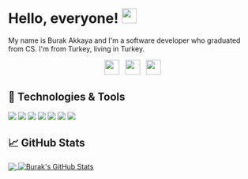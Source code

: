 
# Hello, everyone! <img src="https://raw.githubusercontent.com/MartinHeinz/MartinHeinz/master/wave.gif" width="30px">

My name is Burak Akkaya and I'm a software developer who graduated from CS. I'm from Turkey, living in Turkey.
<p align='center'>
<a href="https://twitter.com/burkakkayaa"><img height="30" src="https://github.com/stephenajulu/WaylonWalker/blob/main/icon/twitter.png?raw=true"></a>&nbsp;&nbsp;
<a href="https://instagram.com/burkakkayaa"><img height="30" src="https://github.com/stephenajulu/WaylonWalker/blob/main/icon/instagram.jpg?raw=true"></a>&nbsp;&nbsp;
<a href="https://www.linkedin.com/in/burak--akkaya/"><img height="30" src="https://github.com/stephenajulu/WaylonWalker/blob/main/icon/linkedin.png?raw=true"></a>
</p>


## 🔧 Technologies & Tools

![](https://img.shields.io/badge/OS-Windows-informational?style=flat&logo=windows&logoColor=white&color=2bbc8a)
![](https://img.shields.io/badge/OS-MacOS-informational?style=flat&logo=mac-os&logoColor=white&color=2bbc8a)
![](https://img.shields.io/badge/Code-CSharp-informational?style=flat&logo=csharp&logoColor=white&color=2bbc8a)
![](https://img.shields.io/badge/Code-Java-informational?style=flat&logo=java&logoColor=white&color=2bbc8a)
![](https://img.shields.io/badge/Code-JavaScript-informational?style=flat&logo=javascript&logoColor=white&color=2bbc8a)
![](https://img.shields.io/badge/Editor-IntelliJ_IDEA-informational?style=flat&logo=intellij-idea&logoColor=white&color=2bbc8a)
![](https://img.shields.io/badge/Editor-Visual_Studio-informational?style=flat&logo=visual-studio&logoColor=white&color=2bbc8a)

## &#x1f4c8; GitHub Stats


<a href="https://github.com/akkayaburak/akkayaburak">
  <img align="center" src="https://github-readme-stats.vercel.app/api/top-langs/?username=akkayaburak&hide=ruby,html&title_color=ffffff&text_color=c9cacc&icon_color=2bbc8a&bg_color=1d1f21" />
</a>
<a href="https://github.com/akkayaburak/akkayaburak">
  <img align="center" src="https://github-readme-stats.vercel.app/api?username=akkayaburak&show_icons=true&line_height=27&count_private=true&title_color=ffffff&text_color=c9cacc&icon_color=2bbc8a&bg_color=1d1f21" alt="Burak's GitHub Stats" />
</a>
